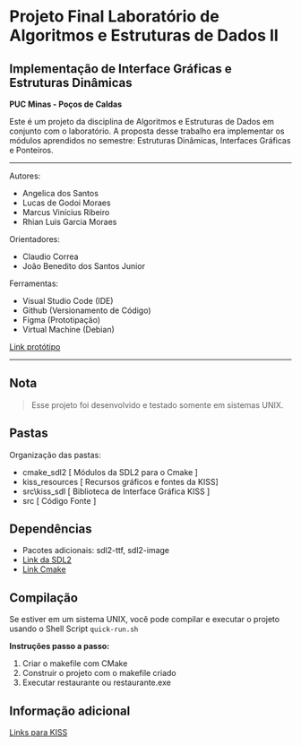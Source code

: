 # Projeto Final Laboratório de Algoritmos e Estruturas de Dados II #

## Implementação de Interface Gráficas e Estruturas Dinâmicas ##

**PUC Minas - Poços de Caldas**


Este é um projeto da disciplina de Algoritmos e Estruturas de Dados em conjunto com o laboratório.
A proposta desse trabalho era implementar os módulos aprendidos no semestre: Estruturas Dinâmicas, Interfaces Gráficas e Ponteiros.

------------ 

Autores:
- Angelica dos Santos
- Lucas de Godoi Moraes
- Marcus Vinícius Ribeiro
- Rhian Luis Garcia Moraes

Orientadores:
- Claudio Correa
- João Benedito dos Santos Junior

Ferramentas:
- Visual Studio Code (IDE)
- Github (Versionamento de Código)
- Figma (Prototipação)
- Virtual Machine (Debian)

[Link protótipo](https://www.figma.com/proto/ikgn2sweIfBHWukarbRhst/LAED---Interface-Grafica?node-id=1%3A45&scaling=min-zoom)

------------ 
## Nota ##
> Esse projeto foi desenvolvido e testado somente em sistemas UNIX.

## Pastas ##

Organização das pastas:

- cmake_sdl2 [ Módulos da SDL2 para o Cmake ]
- kiss_resources [ Recursos gráficos e fontes da KISS]
- src\kiss_sdl [ Biblioteca de Interface Gráfica KISS ]
- src [ Código Fonte ]

## Dependências ##

- Pacotes adicionais: sdl2-ttf, sdl2-image
- [Link da SDL2](https://www.libsdl.org)
- [Link Cmake](https://cmake.org)

## Compilação ##
Se estiver em um sistema UNIX, você pode compilar e executar o projeto usando o Shell Script `quick-run.sh`

**Instruções passo a passo:**
  1. Criar o makefile com CMake
  2. Construir o projeto com o makefile criado
  3. Executar restaurante ou restaurante.exe
  

## Informação adicional ##
[Links para KISS](https://github.com/actsl/kiss_sdl2)
